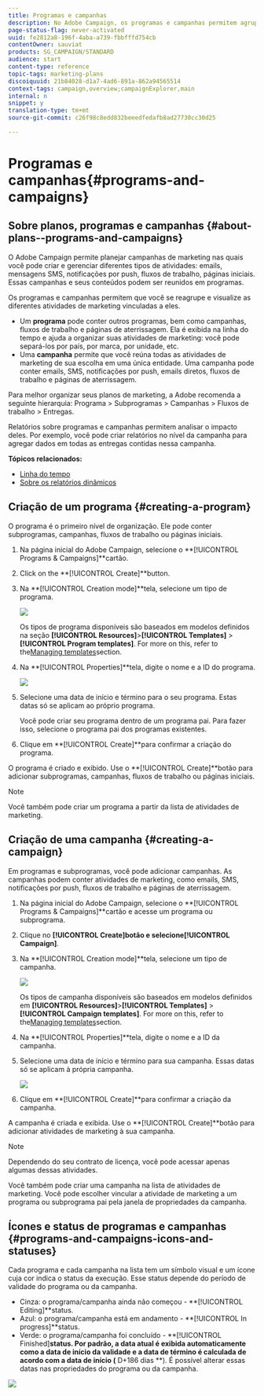 ```yaml
---
title: Programas e campanhas
description: No Adobe Campaign, os programas e campanhas permitem agrupar e orquestrar as diferentes atividades de marketing vinculadas a elas. Relatórios sobre programas e campanhas permitem analisar o impacto deles.
page-status-flag: never-activated
uuid: fe2812a8-196f-4aba-a739-fbbfffd754cb
contentOwner: sauviat
products: SG_CAMPAIGN/STANDARD
audience: start
content-type: reference
topic-tags: marketing-plans
discoiquuid: 21b84028-d1a7-4ad6-891a-862a94565514
context-tags: campaign,overview;campaignExplorer,main
internal: n
snippet: y
translation-type: tm+mt
source-git-commit: c26f98c8edd832beeedfedafb8ad27730cc30d25

---
```



# Programas e campanhas{#programs-and-campaigns}

## Sobre planos, programas e campanhas {#about-plans--programs-and-campaigns}

O Adobe Campaign permite planejar campanhas de marketing nas quais você pode criar e gerenciar diferentes tipos de atividades: emails, mensagens SMS, notificações por push, fluxos de trabalho, páginas iniciais. Essas campanhas e seus conteúdos podem ser reunidos em programas.

Os programas e campanhas permitem que você se reagrupe e visualize as diferentes atividades de marketing vinculadas a eles.

* Um **programa** pode conter outros programas, bem como campanhas, fluxos de trabalho e páginas de aterrissagem. Ela é exibida na linha do tempo e ajuda a organizar suas atividades de marketing: você pode separá-los por país, por marca, por unidade, etc.
* Uma **campanha** permite que você reúna todas as atividades de marketing de sua escolha em uma única entidade. Uma campanha pode conter emails, SMS, notificações por push, emails diretos, fluxos de trabalho e páginas de aterrissagem.

Para melhor organizar seus planos de marketing, a Adobe recomenda a seguinte hierarquia: Programa > Subprogramas > Campanhas > Fluxos de trabalho > Entregas.

Relatórios sobre programas e campanhas permitem analisar o impacto deles. Por exemplo, você pode criar relatórios no nível da campanha para agregar dados em todas as entregas contidas nessa campanha.

**Tópicos relacionados:**

* [Linha do tempo](../../start/using/timeline.md)
* [Sobre os relatórios dinâmicos](../../reporting/using/about-dynamic-reports.md)

## Criação de um programa {#creating-a-program}

O programa é o primeiro nível de organização. Ele pode conter subprogramas, campanhas, fluxos de trabalho ou páginas iniciais.

1. Na página inicial do Adobe Campaign, selecione o **[!UICONTROL Programs & Campaigns]**cartão.
1. Click on the **[!UICONTROL Create]**button.
1. Na **[!UICONTROL Creation mode]**tela, selecione um tipo de programa.

   ![](assets/programs_and_campaigns_2.png)

   Os tipos de programa disponíveis são baseados em modelos definidos na seção **[!UICONTROL Resources]**>**[!UICONTROL Templates]** > **[!UICONTROL Program templates]**. For more on this, refer to the[Managing templates](../../start/using/marketing-activity-templates.md)section.

1. Na **[!UICONTROL Properties]**tela, digite o nome e a ID do programa.

   ![](assets/programs_and_campaigns_3.png)

1. Selecione uma data de início e término para o seu programa. Estas datas só se aplicam ao próprio programa.

   Você pode criar seu programa dentro de um programa pai. Para fazer isso, selecione o programa pai dos programas existentes.

1. Clique em **[!UICONTROL Create]**para confirmar a criação do programa.

O programa é criado e exibido. Use o **[!UICONTROL Create]**botão para adicionar subprogramas, campanhas, fluxos de trabalho ou páginas iniciais.

>[!NOTE]
>
>Você também pode criar um programa a partir da lista de atividades de marketing.

## Criação de uma campanha {#creating-a-campaign}

Em programas e subprogramas, você pode adicionar campanhas. As campanhas podem conter atividades de marketing, como emails, SMS, notificações por push, fluxos de trabalho e páginas de aterrissagem.

1. Na página inicial do Adobe Campaign, selecione o **[!UICONTROL Programs & Campaigns]**cartão e acesse um programa ou subprograma.
1. Clique no **[!UICONTROL Create]**botão e selecione**[!UICONTROL Campaign]**.
1. Na **[!UICONTROL Creation mode]**tela, selecione um tipo de campanha.

   ![](assets/programs_and_campaigns_7.png)

   Os tipos de campanha disponíveis são baseados em modelos definidos em **[!UICONTROL Resources]**>**[!UICONTROL Templates]** > **[!UICONTROL Campaign templates]**. For more on this, refer to the[Managing templates](../../start/using/marketing-activity-templates.md)section.

1. Na **[!UICONTROL Properties]**tela, digite o nome e a ID da campanha.
1. Selecione uma data de início e término para sua campanha. Essas datas só se aplicam à própria campanha.

   ![](assets/programs_and_campaigns_8.png)

1. Clique em **[!UICONTROL Create]**para confirmar a criação da campanha.

A campanha é criada e exibida. Use o **[!UICONTROL Create]**botão para adicionar atividades de marketing à sua campanha.

>[!NOTE]
>
>Dependendo do seu contrato de licença, você pode acessar apenas algumas dessas atividades.

Você também pode criar uma campanha na lista de atividades de marketing. Você pode escolher vincular a atividade de marketing a um programa ou subprograma pai pela janela de propriedades da campanha.

## Ícones e status de programas e campanhas {#programs-and-campaigns-icons-and-statuses}

Cada programa e cada campanha na lista tem um símbolo visual e um ícone cuja cor indica o status da execução. Esse status depende do período de validade do programa ou da campanha.

* Cinza: o programa/campanha ainda não começou - **[!UICONTROL Editing]**status.
* Azul: o programa/campanha está em andamento - **[!UICONTROL In progress]**status.
* Verde: o programa/campanha foi concluído - **[!UICONTROL Finished]**status. Por padrão, a data atual é exibida automaticamente como a data de início da validade e a data de término é calculada de acordo com a data de início (** D+186 dias **). É possível alterar essas datas nas propriedades do programa ou da campanha.

![](assets/programs_and_campaigns.png)

